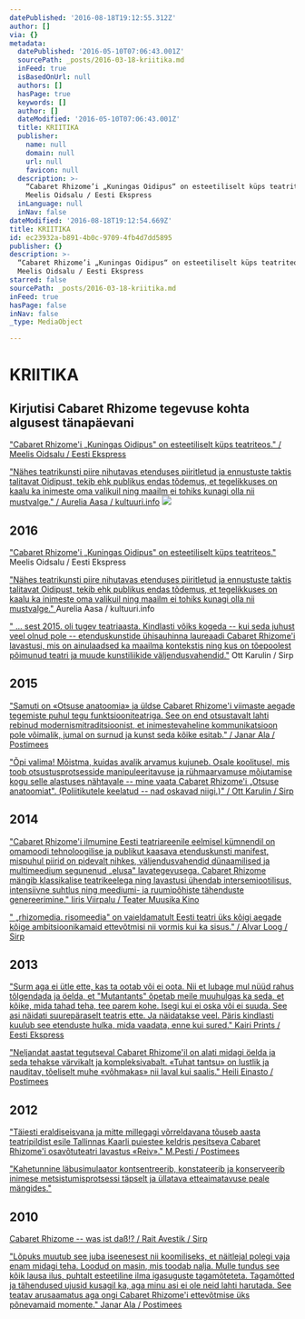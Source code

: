 ```yaml
---
datePublished: '2016-08-18T19:12:55.312Z'
author: []
via: {}
metadata:
  datePublished: '2016-05-10T07:06:43.001Z'
  sourcePath: _posts/2016-03-18-kriitika.md
  inFeed: true
  isBasedOnUrl: null
  authors: []
  hasPage: true
  keywords: []
  author: []
  dateModified: '2016-05-10T07:06:43.001Z'
  title: KRIITIKA
  publisher:
    name: null
    domain: null
    url: null
    favicon: null
  description: >-
    “Cabaret Rhizome’i „Kuningas Oidipus“ on esteetiliselt küps teatriteos.” /
    Meelis Oidsalu / Eesti Ekspress
  inLanguage: null
  inNav: false
dateModified: '2016-08-18T19:12:54.669Z'
title: KRIITIKA
id: ec23932a-b891-4b0c-9709-4fb4d7dd5895
publisher: {}
description: >-
  “Cabaret Rhizome’i „Kuningas Oidipus“ on esteetiliselt küps teatriteos.” /
  Meelis Oidsalu / Eesti Ekspress
starred: false
sourcePath: _posts/2016-03-18-kriitika.md
inFeed: true
hasPage: false
inNav: false
_type: MediaObject

---
```

# KRIITIKA

## Kirjutisi Cabaret Rhizome tegevuse kohta algusest tänapäevani

["Cabaret Rhizome'i „Kuningas Oidipus" on esteetiliselt küps teatriteos." / Meelis Oidsalu / Eesti Ekspress][0]

["Nähes teatrikunsti piire nihutavas etenduses piiritletud ja ennustuste taktis talitavat Oidipust, tekib ehk publikus endas tõdemus, et tegelikkuses on kaalu ka inimeste oma valikuil ning maailm ei tohiks kunagi olla nii mustvalge." / Aurelia Aasa / kultuuri.info][1]
![](https://the-grid-user-content.s3-us-west-2.amazonaws.com/957c108f-b410-4c60-b1df-fa05fb4d0692.jpg)

## 2016

["Cabaret Rhizome'i „Kuningas Oidipus" on esteetiliselt küps teatriteos." ][0] Meelis Oidsalu / Eesti Ekspress

["Nähes teatrikunsti piire nihutavas etenduses piiritletud ja ennustuste taktis talitavat Oidipust, tekib ehk publikus endas tõdemus, et tegelikkuses on kaalu ka inimeste oma valikuil ning maailm ei tohiks kunagi olla nii mustvalge." ][1] Aurelia Aasa / kultuuri.info

[" ... sest 2015\. oli tugev teatriaasta. Kindlasti võiks kogeda -- kui seda juhust veel olnud pole -- etenduskunstide ühisauhinna laureaadi Cabaret Rhizome'i lavastusi, mis on ainulaadsed ka maailma kontekstis ning kus on tõepoolest põimunud teatri ja muude kunstiliikide väljendusvahendid."][2] Ott Karulin / Sirp

## 2015

["Samuti on «Otsuse anatoomia» ja üldse Cabaret Rhizome'i viimaste aegade tegemiste puhul tegu funktsiooniteatriga. See on end otsustavalt lahti rebinud modernismitraditsioonist, et inimestevaheline kommunikatsioon pole võimalik, jumal on surnud ja kunst seda kõike esitab." / Janar Ala / Postimees][3]

["Õpi valima! Mõistma, kuidas avalik arvamus kujuneb. Osale koolitusel, mis toob otsustusprotsesside manipuleeritavuse ja rühmaarvamuse mõjutamise kogu selle alastuses nähtavale -- mine vaata Cabaret Rhizome'i „Otsuse anatoomiat". (Poliitikutele keelatud -- nad oskavad niigi.)" / Ott Karulin / Sirp][4]

## 2014

["Cabaret Rhizome'i ilmumine Eesti teatriareenile eelmisel kümnendil on omamoodi tehnoloogilise ja publikut kaasava etenduskunsti manifest, mispuhul piirid on pidevalt nihkes, väljendusvahendid dünaamilised ja multimeedium segunenud „elusa" lavategevusega. Cabaret Rhizome mängib klassikalise teatrikeelega ning lavastusi ühendab intersemiootilisus, intensiivne suhtlus ning meediumi- ja ruumipõhiste tähenduste genereerimine." Iiris Viirpalu / Teater Muusika Kino][5]

[" „rhizomedia. risomeedia" on vaieldamatult Eesti teatri üks kõigi aegade kõige ambitsioonikamaid ettevõtmisi nii vormis kui ka sisus." / Alvar Loog / Sirp][6]

## 2013

["Surm aga ei ütle ette, kas ta ootab või ei oota. Nii et lubage mul nüüd rahus tõlgendada ja öelda, et "Mutantants" õpetab meile muuhulgas ka seda, et kõike, mida tahad teha, tee parem kohe. Isegi kui ei oska või ei suuda. See asi näidati suurepäraselt teatris ette. Ja näidatakse veel. Päris kindlasti kuulub see etenduste hulka, mida vaadata, enne kui sured." Kairi Prints / Eesti Ekspress][7]

["Neljandat aastat tegutseval Cabaret Rhizome'il on alati midagi öelda ja seda tehakse värvikalt ja kompleksivabalt. «Tuhat tantsu» on lustlik ja nauditav, tõeliselt muhe «võhmakas» nii laval kui saalis." Heili Einasto / Postimees][8]

## 2012

["Täiesti eraldiseisvana ja mitte millegagi võrreldavana tõuseb aasta teatripildist esile Tallinnas Kaarli puiestee keldris pesitseva Cabaret Rhizome'i osavõtuteatri lavastus «Reiv»." M.Pesti / Postimees][9]

["Kahetunnine läbusimulaator kontsentreerib, konstateerib ja konserveerib inimese metsistumisprotsessi täpselt ja üllatava etteaimatavuse peale mängides."][10]

## 2010

[Cabaret Rhizome -- was ist daß!? / Rait Avestik / Sirp][11]

["Lõpuks muutub see juba iseenesest nii koomiliseks, et näitlejal polegi vaja enam midagi teha. Loodud on masin, mis toodab nalja. Mulle tundus see kõik lausa ilus, puhtalt esteetiline ilma igasuguste tagamõteteta. Tagamõtted ja tähendused ujusid kusagil ka, aga minu asi ei ole neid lahti harutada. See teatav arusaamatus aga ongi Cabaret Rhizome'i ettevõtmise üks põnevamaid momente." Janar Ala / Postimees][12]

[0]: http://ekspress.delfi.ee/areen/kompleksideta-oidipus?id=73197663
[1]: http://kultuur.info/blogi/blog/aurelia-aasa-raamistatud-inimene-piirideta-teatris/
[2]: http://www.sirp.ee/s1-artiklid/teater/kommentaar-ott-karulin-sonalavastuste-auhindade-zurii-esimees/
[3]: http://kultuur.postimees.ee/3153883/teater-kui-pehme-kommunikatsioon
[4]: http://www.sirp.ee/s1-artiklid/teater/rosimanluse-katsepolugoon-valijatele/
[5]: https://leviolondingres.wordpress.com/2014/05/13/cabaret-rhizomei-risoomid/
[6]: http://www.sirp.ee/s1-artiklid/teater/digitaalse-olemise-talutav-kergus/
[7]: http://ekspress.delfi.ee/news/areen/enne-kui-sured-tantsi?id=65991484
[8]: http://kultuur.postimees.ee/1194714/tuhat-tantsu-enne-surma
[9]: http://arvamus.postimees.ee/1083534/teatri-aasta-2012-teatririndel-muutusteta
[10]: http://ekspress.delfi.ee/news/areen/luhiulevaade-maailma-asjust-teatris?id=64144675
[11]: http://www.sirp.ee/s1-artiklid/teater/cabaret-rhizome-was-ist-dass/
[12]: http://kultuur.postimees.ee/354663/tosiste-nagude-naljad-sonatus-teatris